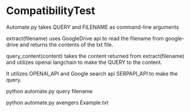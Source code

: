 # CompatibilityTest

Automate.py takes QUERY and FILENAME as command-line arguments 

extract(filename) uses GoogleDrive api to read the filename from google-drive and returns the contents of the txt file.

query_content(content) takes the content returned from extract(filename) and utilizes openai langchain to make the QUERY to the content. 

It utilizes OPENAI_API and Google search api  SERPAPI_API to make the query.

python automate.py query filename

python automate.py avengers Example.txt
